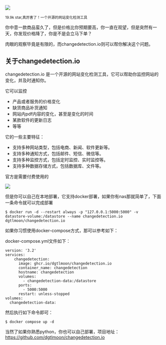 <img src="/assets/image/241201-changedetection.png">

<small>19.9k star,真厉害了！一个开源的网站变化检测工具</small>

你中意一款商品蛮久了，但是价格比你预期要高，你一直在观望，但是突然有一天，你发现价格降了，你是不是会立马下单？

肉眼的观察毕竟是有限的，而changedetection.io则可以帮你解决这个问题。

## 关于changedetection.io

changedetection.io 是一个开源的网站变化检测工具，它可以帮助你监控网站的变化，并及时通知你。

它可以监控

- 产品或者服务的价格变化
- 缺货商品补货通知
- 网站内pdf内容的变化，甚至是变化的时间
- 某款软件的更新日志
- 等等

它的一些主要特征：

- 支持多种网站类型，包括电商、新闻、软件更新等。
- 支持多种通知方式，包括邮件、短信、微信等。
- 支持多种监控方式，包括定时监控、实时监控等。
- 支持多种数据存储方式，包括数据库、文件等。 


官方是需要付费使用的

![](/assets/image/241201-changedetection-1.png)

但是你可以自己在本地部署，它支持docker部署，如果你有nas那就简单了，下面一条命令就可以完成部署

```
$ docker run -d --restart always -p "127.0.0.1:5000:5000" -v datastore-volume:/datastore --name changedetection.io dgtlmoon/changedetection.io
```

如果你习惯使用docker-compose方式，那可以参考如下：

docker-compose.yml文件如下：

```
version: '3.2'
services:
    changedetection:
      image: ghcr.io/dgtlmoon/changedetection.io
      container_name: changedetection
      hostname: changedetection
      volumes:
        - changedetection-data:/datastore
      ports:
        - 5000:5000
      restart: unless-stopped
volumes:
  changedetection-data:
```

然后执行如下命令即可：

```
$ docker compose up -d
```

当然了如果你熟悉python，你也可以自己部署，项目地址：https://github.com/dgtlmoon/changedetection.io




